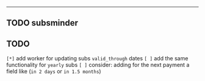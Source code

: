 --------
TODO subsminder
--------

## TODO
`[*]` add worker for updating subs `valid_through` dates
`[ ]` add the same functionality for `yearly` subs
`[ ]` consider: adding for the next payment a field like (`in 2 days` or `in 1.5 months`)
